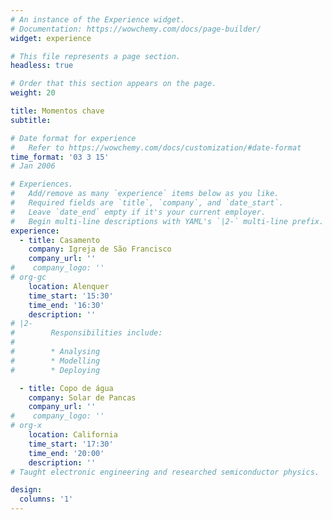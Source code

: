 ```yaml
---
# An instance of the Experience widget.
# Documentation: https://wowchemy.com/docs/page-builder/
widget: experience

# This file represents a page section.
headless: true

# Order that this section appears on the page.
weight: 20

title: Momentos chave
subtitle:

# Date format for experience
#   Refer to https://wowchemy.com/docs/customization/#date-format
time_format: '03 3 15' 
# Jan 2006

# Experiences.
#   Add/remove as many `experience` items below as you like.
#   Required fields are `title`, `company`, and `date_start`.
#   Leave `date_end` empty if it's your current employer.
#   Begin multi-line descriptions with YAML's `|2-` multi-line prefix.
experience:
  - title: Casamento
    company: Igreja de São Francisco
    company_url: ''
#    company_logo: ''
# org-gc
    location: Alenquer
    time_start: '15:30'
    time_end: '16:30'
    description: ''
# |2-
#        Responsibilities include:
#        
#        * Analysing
#        * Modelling
#        * Deploying

  - title: Copo de água
    company: Solar de Pancas
    company_url: ''
#    company_logo: ''
# org-x
    location: California
    time_start: '17:30'
    time_end: '20:00'
    description: ''
# Taught electronic engineering and researched semiconductor physics.

design:
  columns: '1'
---
```

